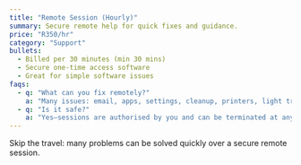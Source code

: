 ```yaml
---
title: "Remote Session (Hourly)"
summary: Secure remote help for quick fixes and guidance.
price: "R350/hr"
category: "Support"
bullets:
  - Billed per 30 minutes (min 30 mins)
  - Secure one-time access software
  - Great for simple software issues
faqs:
  - q: "What can you fix remotely?"
    a: "Many issues: email, apps, settings, cleanup, printers, light troubleshooting, and more."
  - q: "Is it safe?"
    a: "Yes—sessions are authorised by you and can be terminated at any time."
---
```


Skip the travel: many problems can be solved quickly over a secure remote session.
